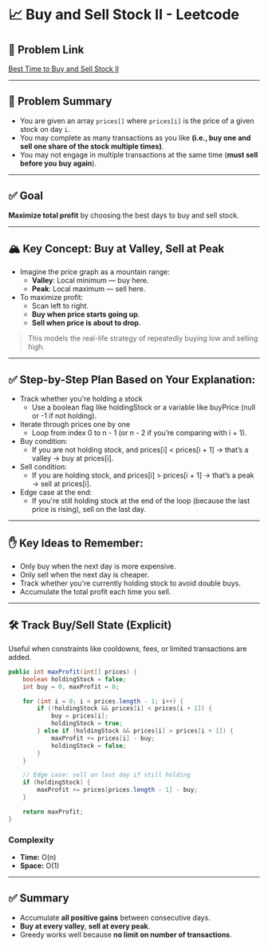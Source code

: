 # 📈 Buy and Sell Stock II - Leetcode

## 🔗 Problem Link
[Best Time to Buy and Sell Stock II](https://leetcode.com/explore/interview/card/top-interview-questions-easy/92/array/564/)

---

## 🧠 Problem Summary

- You are given an array `prices[]` where `prices[i]` is the price of a given stock on day `i`.
- You may complete as many transactions as you like **(i.e., buy one and sell one share of the stock multiple times)**.
- You may not engage in multiple transactions at the same time (**must sell before you buy again**).

---

## ✅ Goal

**Maximize total profit** by choosing the best days to buy and sell stock.

---

## 🏔️ Key Concept: Buy at Valley, Sell at Peak

- Imagine the price graph as a mountain range:
  - **Valley**: Local minimum — buy here.
  - **Peak**: Local maximum — sell here.
- To maximize profit:
  - Scan left to right.
  - **Buy when price starts going up**.
  - **Sell when price is about to drop**.

> This models the real-life strategy of repeatedly buying low and selling high.

---

## ✅ Step-by-Step Plan Based on Your Explanation:
- Track whether you're holding a stock
  - Use a boolean flag like holdingStock or a variable like buyPrice (null or -1 if not holding).
- Iterate through prices one by one
  - Loop from index 0 to n - 1 (or n - 2 if you’re comparing with i + 1).
- Buy condition:
  - If you are not holding stock, and prices[i] < prices[i + 1] → that’s a valley → buy at prices[i].
- Sell condition:
  - If you are holding stock, and prices[i] > prices[i + 1] → that’s a peak → sell at prices[i].
- Edge case at the end:
  - If you're still holding stock at the end of the loop (because the last price is rising), sell on the last day.

---
## ✋ Key Ideas to Remember:
- Only buy when the next day is more expensive.
- Only sell when the next day is cheaper.
- Track whether you're currently holding stock to avoid double buys.
- Accumulate the total profit each time you sell.

---

## 🛠️ Track Buy/Sell State (Explicit)

Useful when constraints like cooldowns, fees, or limited transactions are added.

```java
public int maxProfit(int[] prices) {
    boolean holdingStock = false;
    int buy = 0, maxProfit = 0;

    for (int i = 0; i < prices.length - 1; i++) {
        if (!holdingStock && prices[i] < prices[i + 1]) {
            buy = prices[i];
            holdingStock = true;
        } else if (holdingStock && prices[i] > prices[i + 1]) {
            maxProfit += prices[i] - buy;
            holdingStock = false;
        }
    }

    // Edge case: sell on last day if still holding
    if (holdingStock) {
        maxProfit += prices[prices.length - 1] - buy;
    }

    return maxProfit;
}
```

### Complexity
- **Time:** O(n)
- **Space:** O(1)

---

## ✅ Summary

- Accumulate **all positive gains** between consecutive days.
- **Buy at every valley**, **sell at every peak**.
- Greedy works well because **no limit on number of transactions**.
